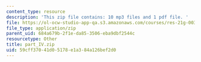 ```yaml
---
content_type: resource
description: 'This zip file contains: 10 mp3 files and 1 pdf file. '
file: https://ol-ocw-studio-app-qa.s3.amazonaws.com/courses/res-21g-003-learning-chinese-a-foundation-course-in-mandarin-spring-2011/59cff37041d05178e1a384a126bef2d0_part_IV.zip
file_type: application/zip
parent_uid: 684a679b-2f1e-da85-3506-eba9dbf2544c
resourcetype: Other
title: part_IV.zip
uid: 59cff370-41d0-5178-e1a3-84a126bef2d0
---
```

